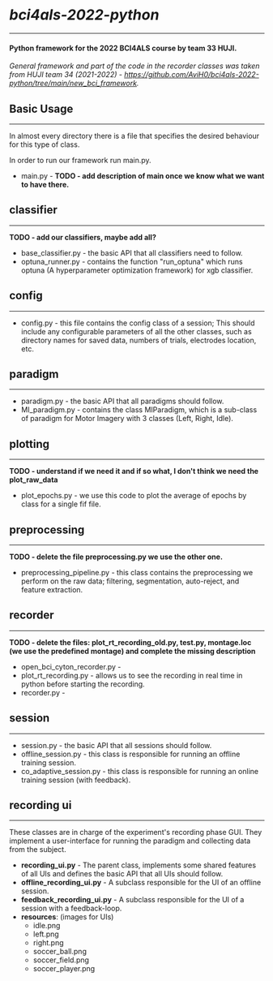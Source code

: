 # _bci4als-2022-python_ 
___

#### Python framework for the 2022 BCI4ALS course by team 33 HUJI.

_General framework and part of the code in the recorder classes was taken from HUJI team 34 (2021-2022) - 
https://github.com/AviH0/bci4als-2022-python/tree/main/new_bci_framework._

## Basic Usage
___

In almost every directory there is a file that specifies the desired behaviour for this type of class.

In order to run our framework run main.py. 

* main.py - **TODO - add description of main once we know what we want to have there.** 

## classifier
___
**TODO - add our classifiers, maybe add all?**

* base_classifier.py - the basic API that all classifiers need to follow.
* optuna_runner.py - contains the function "run_optuna" which runs optuna (A hyperparameter optimization framework) for 
xgb classifier.
  
 
## config
___

* config.py  - this file contains the config class of a session; This should include any configurable parameters of all
  the other classes, such as directory names for saved data, numbers of trials, electrodes location, etc.


## paradigm
___

* paradigm.py - the basic API that all paradigms should follow.
* MI_paradigm.py - contains the class MIParadigm, which is a sub-class of paradigm for Motor Imagery with 3 classes
  (Left, Right, Idle).


## plotting
___

**TODO - understand if we need it and if so what, I don't think we need the plot_raw_data**

* plot_epochs.py - we use this code to plot the average of epochs by class for a single fif file.

## preprocessing
___

**TODO - delete the file preprocessing.py we use the other one.**

* preprocessing_pipeline.py - this class contains the preprocessing we perform on the raw data; filtering, segmentation, auto-reject,
and feature extraction.

## recorder 
___

**TODO - delete the files: plot_rt_recording_old.py, test.py, montage.loc (we use the predefined montage) and complete 
the missing description**

* open_bci_cyton_recorder.py - 
* plot_rt_recording.py - allows us to see the recording in real time in python before starting the recording.
* recorder.py - 

## session
___

* session.py - the basic API that all sessions should follow.
* offline_session.py - this class is responsible for running an offline training session.
* co_adaptive_session.py - this class is responsible for running an online training session (with feedback).

## recording ui
___
 These classes are in charge of the experiment's recording phase GUI. 
 They implement a user-interface for running the paradigm and collecting data from the subject.
* **recording_ui.py** - The parent class, implements some shared features of all UIs and defines the basic API that all UIs should follow.
* **offline_recording_ui.py** - A subclass responsible for the UI of an offline session.
* **feedback_recording_ui.py** - A subclass responsible for the UI of a session with a feedback-loop.
* **resources**: (images for UIs)
  * idle.png
  * left.png
  * right.png
  * soccer_ball.png
  * soccer_field.png
  * soccer_player.png


  